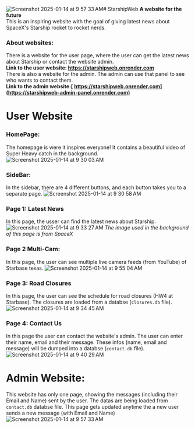 ![Screenshot 2025-01-14 at 9 57 33 AM](https://github.com/user-attachments/assets/1e0603e5-b4be-4ed2-b3cf-79639c1dbf37)# StarshipWeb
**A website for the future** <br>
This is an inspiring website with the goal of giving latest news about SpaceX's Starship rocket to rocket nerds. <br>
### About websites:
There is a website for the user page, where the user can get the latest news about Starship or contact the website admin. <br>
**Link to the user website: https://starshipweb.onrender.com** <br>
There is also a website for the admin. The admin can use that panel to see who wants to contact them. <br> 
**Link to the admin website:[ https://starshipweb.onrender.com](https://starshipweb-admin-panel.onrender.com)**

# User Website
### HomePage:
The homepage is were it inspires everyone! It contains a beautiful video of Super Heavy catch in the background. ![Screenshot 2025-01-14 at 9 30 03 AM](https://github.com/user-attachments/assets/d34175dd-409e-4c5a-9825-5b695cd4622f)

### SideBar:
In the sidebar, there are 4 different buttons, and each button takes you to a separate page. 
![Screenshot 2025-01-14 at 9 30 58 AM](https://github.com/user-attachments/assets/caaf1a0f-97f6-44af-9ac2-d9d570f087af)

### Page 1: Latest News 
In this page, the usser can find the latest news about Starship. 
![Screenshot 2025-01-14 at 9 33 27 AM](https://github.com/user-attachments/assets/b24ce8ff-311e-43a7-b28c-f8b565e5cecf)
*The image used in the background of this page is from SpaceX*

### Page 2 Multi-Cam:
In this page, the user can see multiple live camera feeds (from YouTube) of Starbase texas. 
![Screenshot 2025-01-14 at 9 55 04 AM](https://github.com/user-attachments/assets/98081ef6-1cf2-49c5-9542-13ccb16eb772)

### Page 3: Road Closures 
In this page, the user can see the schedule for road closures (HW4 at Starbase). The closures are loaded from a databse (`closures.db` file).
![Screenshot 2025-01-14 at 9 34 45 AM](https://github.com/user-attachments/assets/3020cc5f-e2ed-4c96-a096-f8e3c15c2020)

### Page 4: Contact Us
In this page the user can contact the website's admin. The user can enter their name, email and their message. These infos (name, email and message) will be dumped into a databse (`contact.db` file).
![Screenshot 2025-01-14 at 9 40 29 AM](https://github.com/user-attachments/assets/325e02f0-4962-4410-abae-5367d0a775d8)

# Admin Website:
This website has only one page, showing the messages (including their Email and Name) sent by the user. The datas are being loaded from `contact.db` databse file. This page gets updated anytime the a new user sends a new message (with Email and Name)
![Screenshot 2025-01-14 at 9 57 33 AM](https://github.com/user-attachments/assets/2300b703-f36b-41a5-b799-342a1c499ec1)
